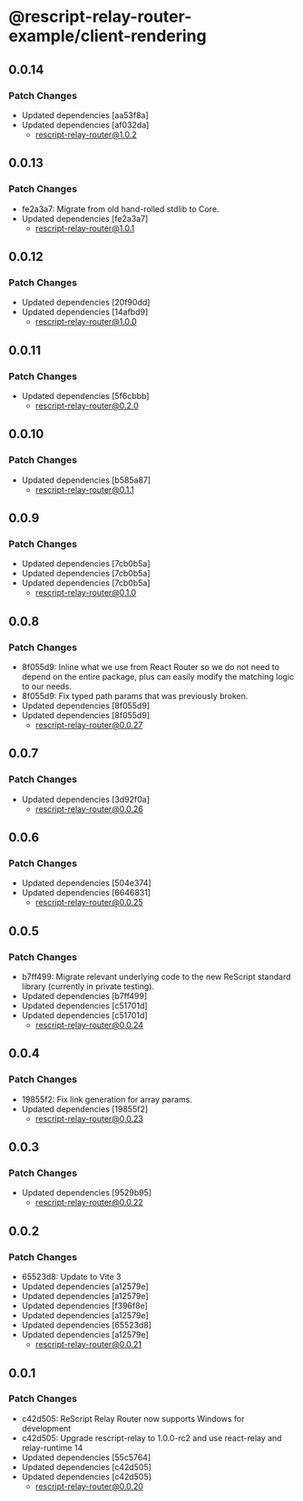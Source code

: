 # @rescript-relay-router-example/client-rendering

## 0.0.14

### Patch Changes

- Updated dependencies [aa53f8a]
- Updated dependencies [af032da]
  - rescript-relay-router@1.0.2

## 0.0.13

### Patch Changes

- fe2a3a7: Migrate from old hand-rolled stdlib to Core.
- Updated dependencies [fe2a3a7]
  - rescript-relay-router@1.0.1

## 0.0.12

### Patch Changes

- Updated dependencies [20f90dd]
- Updated dependencies [14afbd9]
  - rescript-relay-router@1.0.0

## 0.0.11

### Patch Changes

- Updated dependencies [5f6cbbb]
  - rescript-relay-router@0.2.0

## 0.0.10

### Patch Changes

- Updated dependencies [b585a87]
  - rescript-relay-router@0.1.1

## 0.0.9

### Patch Changes

- Updated dependencies [7cb0b5a]
- Updated dependencies [7cb0b5a]
- Updated dependencies [7cb0b5a]
  - rescript-relay-router@0.1.0

## 0.0.8

### Patch Changes

- 8f055d9: Inline what we use from React Router so we do not need to depend on the entire package, plus can easily modify the matching logic to our needs.
- 8f055d9: Fix typed path params that was previously broken.
- Updated dependencies [8f055d9]
- Updated dependencies [8f055d9]
  - rescript-relay-router@0.0.27

## 0.0.7

### Patch Changes

- Updated dependencies [3d92f0a]
  - rescript-relay-router@0.0.26

## 0.0.6

### Patch Changes

- Updated dependencies [504e374]
- Updated dependencies [6646831]
  - rescript-relay-router@0.0.25

## 0.0.5

### Patch Changes

- b7ff499: Migrate relevant underlying code to the new ReScript standard library (currently in private testing).
- Updated dependencies [b7ff499]
- Updated dependencies [c51701d]
- Updated dependencies [c51701d]
  - rescript-relay-router@0.0.24

## 0.0.4

### Patch Changes

- 19855f2: Fix link generation for array params.
- Updated dependencies [19855f2]
  - rescript-relay-router@0.0.23

## 0.0.3

### Patch Changes

- Updated dependencies [9529b95]
  - rescript-relay-router@0.0.22

## 0.0.2

### Patch Changes

- 65523d8: Update to Vite 3
- Updated dependencies [a12579e]
- Updated dependencies [a12579e]
- Updated dependencies [f396f8e]
- Updated dependencies [a12579e]
- Updated dependencies [65523d8]
- Updated dependencies [a12579e]
  - rescript-relay-router@0.0.21

## 0.0.1

### Patch Changes

- c42d505: ReScript Relay Router now supports Windows for development
- c42d505: Upgrade rescript-relay to 1.0.0-rc2 and use react-relay and relay-runtime 14
- Updated dependencies [55c5764]
- Updated dependencies [c42d505]
- Updated dependencies [c42d505]
  - rescript-relay-router@0.0.20

